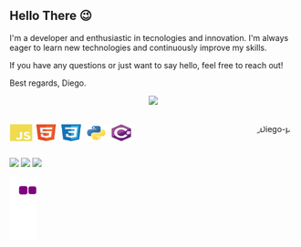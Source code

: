 
## Hello There 😉

I'm a developer and enthusiastic in tecnologies and innovation. I'm always eager to learn new technologies and continuously improve my skills.

If you have any questions or just want to say hello, feel free to reach out!

Best regards,
Diego.

<p align="center">
  <img src="https://github-readme-stats.vercel.app/api?username=DiegoCstyles&count_private=true&theme=dark" />
</p>

<div style="display: inline_block"><br>
  <img align="center" alt="Diego-Js" height="30" width="40" src="https://raw.githubusercontent.com/devicons/devicon/master/icons/javascript/javascript-plain.svg">
  <img align="center" alt="Diego-HTML" height="30" width="40" src="https://raw.githubusercontent.com/devicons/devicon/master/icons/html5/html5-original.svg">
  <img align="center" alt="Diego-CSS" height="30" width="40" src="https://raw.githubusercontent.com/devicons/devicon/master/icons/css3/css3-original.svg">
  <img align="center" alt="Diego-Python" height="30" width="40" src="https://raw.githubusercontent.com/devicons/devicon/master/icons/python/python-original.svg">
  <img align="center" alt="Diego-Csharp" height="30" width="40" src="https://raw.githubusercontent.com/devicons/devicon/master/icons/csharp/csharp-original.svg">
  <img align="right" alt="Diego-pic" height="150" style="border-radius:50px;" src="https://media1.giphy.com/media/13qhRntDMhgqZ2/giphy.gif?cid=ecf05e47wp7thuchk447jbw2kirvzzrgnfj4vpa3yqkk92ym&rid=giphy.gif&ct=g?width=676&height=676">
  
  ##
 
<div> 
  <a href="https://www.instagram.com/_diegoxrc" target="_blank"><img src="https://img.shields.io/badge/-Instagram-%23E4405F?style=for-the-badge&logo=instagram&logoColor=white" target="_blank"></a>
  <a href = "mailto:diegoe.r.c07@gmail.com"><img src="https://img.shields.io/badge/-Gmail-%23333?style=for-the-badge&logo=gmail&logoColor=white" target="_blank"></a>
  <a href="https://www.linkedin.com/in/diegoerc/" target="_blank"><img src="https://img.shields.io/badge/-LinkedIn-%230077B5?style=for-the-badge&logo=linkedin&logoColor=white" target="_blank"></a> 
  
</div>

 ![snake gif](https://github.com/DiegoCstyles/DiegoCstyles/blob/output/github-contribution-grid-snake.gif)
